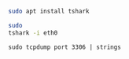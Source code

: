 

```bash
sudo apt install tshark
```

```bash
sudo 
tshark -i eth0
```

```
sudo tcpdump port 3306 | strings 
```